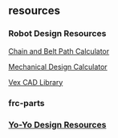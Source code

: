 ## resources

### Robot Design Resources
[Chain and Belt Path Calculator](https://www.chiefdelphi.com/media/papers/2715)

[Mechanical Design Calculator](https://www.chiefdelphi.com/forums/showthread.php?t=149266&highlight=drivetrain+calculator)

[Vex CAD Library](https://www.vexrobotics.com/vexpro/examples-guides/application-examples-guides)

### frc-parts

### [Yo-Yo Design Resources](https://jgermita.github.io/yoyo-design)


